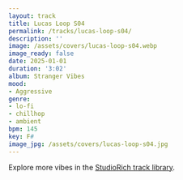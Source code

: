 ```yaml
---
layout: track
title: Lucas Loop S04
permalink: /tracks/lucas-loop-s04/
description: ''
image: /assets/covers/lucas-loop-s04.webp
image_ready: false
date: 2025-01-01
duration: '3:02'
album: Stranger Vibes
mood:
- Aggressive
genre:
- lo-fi
- chillhop
- ambient
bpm: 145
key: F#
image_jpg: /assets/covers/lucas-loop-s04.jpg
---
```


Explore more vibes in the [StudioRich track library](/tracks/).
